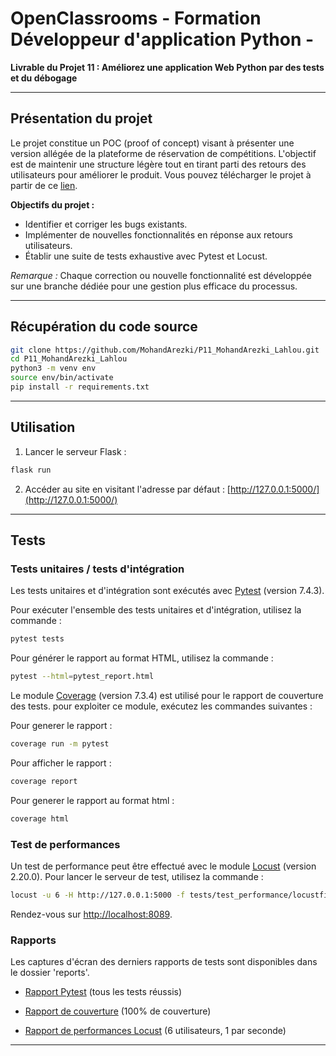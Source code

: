 # OpenClassrooms - Formation Développeur d'application Python -

**Livrable du Projet 11 : Améliorez une application Web Python par des tests et du débogage**

---

## Présentation du projet

Le projet constitue un POC (proof of concept) visant à présenter une version allégée de la plateforme de réservation de compétitions. L'objectif est de maintenir une structure légère tout en tirant parti des retours des utilisateurs pour améliorer le produit. Vous pouvez télécharger le projet à partir de ce [lien](https://github.com/MohandArezki/P11_MohandArezki_Lahlou.git).

**Objectifs du projet :**
- Identifier et corriger les bugs existants.
- Implémenter de nouvelles fonctionnalités en réponse aux retours utilisateurs.
- Établir une suite de tests exhaustive avec Pytest et Locust.

*Remarque :* Chaque correction ou nouvelle fonctionnalité est développée sur une branche dédiée pour une gestion plus efficace du processus.

---

## Récupération du code source

```bash
git clone https://github.com/MohandArezki/P11_MohandArezki_Lahlou.git
cd P11_MohandArezki_Lahlou 
python3 -m venv env 
source env/bin/activate
pip install -r requirements.txt
```

---

## Utilisation

1. Lancer le serveur Flask :

```bash
flask run
```

2. Accéder au site en visitant l'adresse par défaut : [http://127.0.0.1:5000/](http://127.0.0.1:5000/)

---

## Tests

### Tests unitaires / tests d'intégration

Les tests unitaires et d'intégration sont exécutés avec [Pytest](https://docs.pytest.org/en/7.4.3/index.html) (version 7.4.3).

Pour exécuter l'ensemble des tests unitaires et d'intégration, utilisez la commande :

```bash
pytest tests
```

Pour générer le rapport au format HTML, utilisez la commande :

```bash
pytest --html=pytest_report.html 
```

Le module [Coverage](https://coverage.readthedocs.io/en/7.3.4/) (version 7.3.4) est utilisé pour le rapport de couverture des tests.
pour exploiter ce module, exécutez les commandes suivantes :

Pour generer le rapport :

```bash
coverage run -m pytest
```

Pour afficher le rapport :

```bash
coverage report
```

Pour generer le rapport au format html :

```bash
coverage html
```

### Test de performances

Un test de performance peut être effectué avec le module [Locust](https://locust.io) (version 2.20.0). Pour lancer le serveur de test, utilisez la commande :

```bash
locust -u 6 -H http://127.0.0.1:5000 -f tests/test_performance/locustfile.py
```

Rendez-vous sur [http://localhost:8089](http://localhost:8089).

### Rapports

Les captures d'écran des derniers rapports de tests sont disponibles dans le dossier 'reports'.

- [Rapport Pytest](reports/pytest_report.html) (tous les tests réussis)

- [Rapport de couverture](reports/htmlcov/index.html) (100% de couverture)

- [Rapport de performances Locust](reports/report_1703703479.7864704.html) (6 utilisateurs, 1 par seconde)

---
